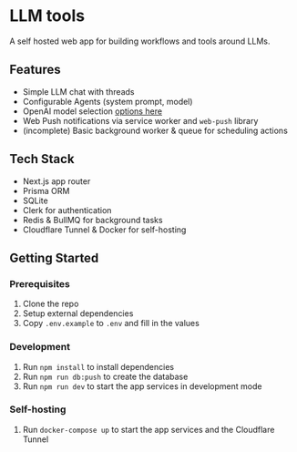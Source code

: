# LLM tools

A self hosted web app for building workflows and tools around LLMs.

## Features

- Simple LLM chat with threads
- Configurable Agents (system prompt, model)
- OpenAI model selection [options here](src/modules/llm/constants.ts)
- Web Push notifications via service worker and `web-push` library
- (incomplete) Basic background worker & queue for scheduling actions

## Tech Stack

- Next.js app router
- Prisma ORM
- SQLite
- Clerk for authentication
- Redis & BullMQ for background tasks
- Cloudflare Tunnel & Docker for self-hosting

## Getting Started

### Prerequisites

1. Clone the repo
1. Setup external dependencies
1. Copy `.env.example` to `.env` and fill in the values

### Development

1. Run `npm install` to install dependencies
1. Run `npm run db:push` to create the database
1. Run `npm run dev` to start the app services in development mode

### Self-hosting

1. Run `docker-compose up` to start the app services and the Cloudflare Tunnel

